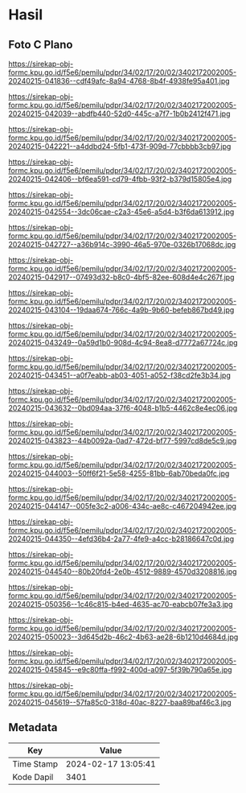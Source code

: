 # Hasil

## Foto C Plano

https://sirekap-obj-formc.kpu.go.id/f5e6/pemilu/pdpr/34/02/17/20/02/3402172002005-20240215-041836--cdf49afc-8a94-4768-8b4f-4938fe95a401.jpg

https://sirekap-obj-formc.kpu.go.id/f5e6/pemilu/pdpr/34/02/17/20/02/3402172002005-20240215-042039--abdfb440-52d0-445c-a7f7-1b0b2412f471.jpg

https://sirekap-obj-formc.kpu.go.id/f5e6/pemilu/pdpr/34/02/17/20/02/3402172002005-20240215-042221--a4ddbd24-5fb1-473f-909d-77cbbbb3cb97.jpg

https://sirekap-obj-formc.kpu.go.id/f5e6/pemilu/pdpr/34/02/17/20/02/3402172002005-20240215-042406--bf6ea591-cd79-4fbb-93f2-b379d15805e4.jpg

https://sirekap-obj-formc.kpu.go.id/f5e6/pemilu/pdpr/34/02/17/20/02/3402172002005-20240215-042554--3dc06cae-c2a3-45e6-a5d4-b3f6da613912.jpg

https://sirekap-obj-formc.kpu.go.id/f5e6/pemilu/pdpr/34/02/17/20/02/3402172002005-20240215-042727--a36b914c-3990-46a5-970e-0326b17068dc.jpg

https://sirekap-obj-formc.kpu.go.id/f5e6/pemilu/pdpr/34/02/17/20/02/3402172002005-20240215-042917--07493d32-b8c0-4bf5-82ee-608d4e4c267f.jpg

https://sirekap-obj-formc.kpu.go.id/f5e6/pemilu/pdpr/34/02/17/20/02/3402172002005-20240215-043104--19daa674-766c-4a9b-9b60-befeb867bd49.jpg

https://sirekap-obj-formc.kpu.go.id/f5e6/pemilu/pdpr/34/02/17/20/02/3402172002005-20240215-043249--0a59d1b0-908d-4c94-8ea8-d7772a67724c.jpg

https://sirekap-obj-formc.kpu.go.id/f5e6/pemilu/pdpr/34/02/17/20/02/3402172002005-20240215-043451--a0f7eabb-ab03-4051-a052-f38cd2fe3b34.jpg

https://sirekap-obj-formc.kpu.go.id/f5e6/pemilu/pdpr/34/02/17/20/02/3402172002005-20240215-043632--0bd094aa-37f6-4048-b1b5-4462c8e4ec06.jpg

https://sirekap-obj-formc.kpu.go.id/f5e6/pemilu/pdpr/34/02/17/20/02/3402172002005-20240215-043823--44b0092a-0ad7-472d-bf77-5997cd8de5c9.jpg

https://sirekap-obj-formc.kpu.go.id/f5e6/pemilu/pdpr/34/02/17/20/02/3402172002005-20240215-044003--50ff6f21-5e58-4255-81bb-6ab70beda0fc.jpg

https://sirekap-obj-formc.kpu.go.id/f5e6/pemilu/pdpr/34/02/17/20/02/3402172002005-20240215-044147--005fe3c2-a006-434c-ae8c-c467204942ee.jpg

https://sirekap-obj-formc.kpu.go.id/f5e6/pemilu/pdpr/34/02/17/20/02/3402172002005-20240215-044350--4efd36b4-2a77-4fe9-a4cc-b28186647c0d.jpg

https://sirekap-obj-formc.kpu.go.id/f5e6/pemilu/pdpr/34/02/17/20/02/3402172002005-20240215-044540--80b20fd4-2e0b-4512-9889-4570d3208816.jpg

https://sirekap-obj-formc.kpu.go.id/f5e6/pemilu/pdpr/34/02/17/20/02/3402172002005-20240215-050356--1c46c815-b4ed-4635-ac70-eabcb07fe3a3.jpg

https://sirekap-obj-formc.kpu.go.id/f5e6/pemilu/pdpr/34/02/17/20/02/3402172002005-20240215-050023--3d645d2b-46c2-4b63-ae28-6b1210d4684d.jpg

https://sirekap-obj-formc.kpu.go.id/f5e6/pemilu/pdpr/34/02/17/20/02/3402172002005-20240215-045845--e9c80ffa-f992-400d-a097-5f39b790a65e.jpg

https://sirekap-obj-formc.kpu.go.id/f5e6/pemilu/pdpr/34/02/17/20/02/3402172002005-20240215-045619--57fa85c0-318d-40ac-8227-baa89baf46c3.jpg


## Metadata

| Key        | Value               |
| ---------- | ------------------- |
| Time Stamp | 2024-02-17 13:05:41 |
| Kode Dapil | 3401                |



